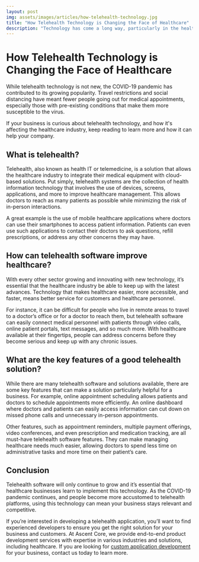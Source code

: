 ```yaml
---
layout: post
img: assets/images/articles/how-telehealth-technology.jpg
title: "How Telehealth Technology is Changing the Face of Healthcare"
description: "Technology has come a long way, particularly in the healthcare industry. Cutting-edge software, such as telehealth platforms, have allowed the industry to increase performance and quality while reducing costs and saving time."
---
```


# How Telehealth Technology is Changing the Face of Healthcare

While telehealth technology is not new, the COVID-19 pandemic has contributed to its growing popularity. Travel restrictions and social distancing have meant fewer people going out for medical appointments, especially those with pre-existing conditions that make them more susceptible to the virus.

If your business is curious about telehealth technology, and how it's affecting the healthcare industry, keep reading to learn more and how it can help your company. 
 
## What is telehealth?
 
Telehealth, also known as health IT or telemedicine, is a solution that allows the healthcare industry to integrate their medical equipment with cloud-based solutions. Put simply, telehealth systems are the collection of health information technology that involves the use of devices, screens, applications, and more to improve healthcare management. This allows doctors to reach as many patients as possible while minimizing the risk of in-person interactions.

A great example is the use of mobile healthcare applications where doctors can use their smartphones to access patient information. Patients can even use such applications to contact their doctors to ask questions, refill prescriptions, or address any other concerns they may have. 
  
## How can telehealth software improve healthcare?
 
With every other sector growing and innovating with new technology, it’s essential that the healthcare industry be able to keep up with the latest advances. Technology that makes healthcare easier, more accessible, and faster, means better service for customers and healthcare personnel. 

For instance, it can be difficult for people who live in remote areas to travel to a doctor’s office or for a doctor to reach them, but telehealth software can easily connect medical personnel with patients through video calls, online patient portals, text messages, and so much more. With healthcare available at their fingertips, people can address concerns before they become serious and keep up with any chronic issues.
  
## What are the key features of a good telehealth solution?
 
While there are many telehealth software and solutions available, there are some key features that can make a solution particularly helpful for a business. For example, online appointment scheduling allows patients and doctors to schedule appointments more efficiently.  An online dashboard where doctors and patients can easily access information can cut down on missed phone calls and unnecessary in-person appointments.  
 
Other features, such as appointment reminders, multiple payment offerings, video conferences, and even prescription and medication tracking, are all must-have telehealth software features. They can make managing healthcare needs much easier, allowing doctors to spend less time on administrative tasks and more time on their patient’s care.
 
## Conclusion
 
Telehealth software will only continue to grow and it’s essential that healthcare businesses learn to implement this technology. As the COVID-19 pandemic continues, and people become more accustomed to telehealth platforms, using this technology can mean your business stays relevant and competitive. 

If you’re interested in developing a telehealth application, you’ll want to find experienced developers to ensure you get the right solution for your business and customers. At Ascent Core, we provide end-to-end product development services with expertise in various industries and solutions, including healthcare. If you are looking for [custom application development](https://www.ascentcore.com/) for your business, contact us today to learn more.
